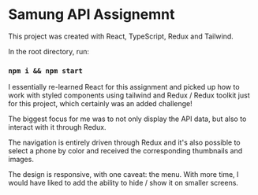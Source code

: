# Samung API Assignemnt
This project was created with React, TypeScript, Redux and Tailwind. 

In the root directory, run:

### `npm i && npm start`

I essentially re-learned React for this assignment and picked up how to work with styled components using tailwind and Redux / Redux toolkit just for this project, which certainly was an added challenge!

The biggest focus for me was to not only display the API data, but also to interact with it through Redux. 

The navigation is entirely driven through Redux and it's also possible to select a phone by color and received the corresponding thumbnails and images. 

The design is responsive, with one caveat: the menu. With more time, I would have liked to add the ability to hide / show it on smaller screens. 
